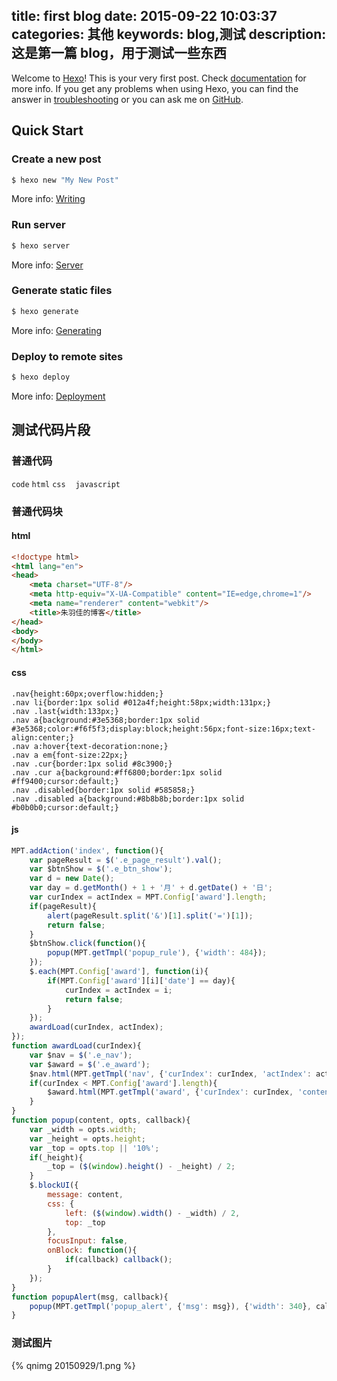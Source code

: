 title: first blog
date: 2015-09-22 10:03:37
categories: 其他
keywords: blog,测试
description: 这是第一篇 blog，用于测试一些东西
---

Welcome to [Hexo](http://hexo.io/)! This is your very first post. Check [documentation](http://hexo.io/docs/) for more info. If you get any problems when using Hexo, you can find the answer in [troubleshooting](http://hexo.io/docs/troubleshooting.html) or you can ask me on [GitHub](https://github.com/hexojs/hexo/issues).

## Quick Start

### Create a new post

``` bash
$ hexo new "My New Post"
```

More info: [Writing](http://hexo.io/docs/writing.html)

### Run server

``` bash
$ hexo server
```

More info: [Server](http://hexo.io/docs/server.html)

### Generate static files

``` bash
$ hexo generate
```

More info: [Generating](http://hexo.io/docs/generating.html)

### Deploy to remote sites

``` bash
$ hexo deploy
```

More info: [Deployment](http://hexo.io/docs/deployment.html)

## 测试代码片段

### 普通代码

`code` `html` `css`&nbsp;&nbsp;&nbsp;&nbsp;`javascript`

### 普通代码块

#### html

``` html
<!doctype html>
<html lang="en">
<head>
	<meta charset="UTF-8"/>
	<meta http-equiv="X-UA-Compatible" content="IE=edge,chrome=1"/>
	<meta name="renderer" content="webkit"/>
	<title>朱羽佳的博客</title>
</head>
<body>
</body>
</html>
```

#### css

```
.nav{height:60px;overflow:hidden;}
.nav li{border:1px solid #012a4f;height:58px;width:131px;}
.nav .last{width:133px;}
.nav a{background:#3e5368;border:1px solid #3e5368;color:#f6f5f3;display:block;height:56px;font-size:16px;text-align:center;}
.nav a:hover{text-decoration:none;}
.nav a em{font-size:22px;}
.nav .cur{border:1px solid #8c3900;}
.nav .cur a{background:#ff6800;border:1px solid #ff9400;cursor:default;}
.nav .disabled{border:1px solid #585858;}
.nav .disabled a{background:#8b8b8b;border:1px solid #b0b0b0;cursor:default;}
```

#### js

``` javascript
MPT.addAction('index', function(){
	var pageResult = $('.e_page_result').val();
	var $btnShow = $('.e_btn_show');
	var d = new Date();
	var day = d.getMonth() + 1 + '月' + d.getDate() + '日';
	var curIndex = actIndex = MPT.Config['award'].length;
	if(pageResult){
		alert(pageResult.split('&')[1].split('=')[1]);
		return false;
	}
	$btnShow.click(function(){
		popup(MPT.getTmpl('popup_rule'), {'width': 484});
	});
	$.each(MPT.Config['award'], function(i){
		if(MPT.Config['award'][i]['date'] == day){
			curIndex = actIndex = i;
			return false;
		}
	});
	awardLoad(curIndex, actIndex);
});
function awardLoad(curIndex){
	var $nav = $('.e_nav');
	var $award = $('.e_award');
	$nav.html(MPT.getTmpl('nav', {'curIndex': curIndex, 'actIndex': actIndex, 'content': MPT.Config['award']}));
	if(curIndex < MPT.Config['award'].length){
		$award.html(MPT.getTmpl('award', {'curIndex': curIndex, 'content': MPT.Config['award']}));
	}
}
function popup(content, opts, callback){
	var _width = opts.width;
	var _height = opts.height;
	var _top = opts.top || '10%';
	if(_height){
		_top = ($(window).height() - _height) / 2;
	}
	$.blockUI({
		message: content,
		css: {
			left: ($(window).width() - _width) / 2,
			top: _top
		},
		focusInput: false,
		onBlock: function(){
			if(callback) callback();
		}
	});
}
function popupAlert(msg, callback){
	popup(MPT.getTmpl('popup_alert', {'msg': msg}), {'width': 340}, callback);
}
```

### 测试图片

<p>{% qnimg 20150929/1.png %}</p>